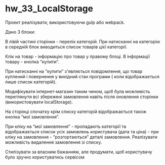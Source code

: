 # hw_33_LocalStorage
Проект реалізувати, використовуючи gulp або webpack.

Дано 3 блоки:

В лівій частині сторінки - перелік категорій.
При натисканні на категорію в середній блок виводиться список товарів цієї категорії.

Клік на товар - інформацію про товар у правому блоці.
В інформації товару - кнопка “купити”.

При натисканні на “купити” з'являється повідомлення, що товар куплений і повернення у вихідний стан програми ( коли відображається лише список категорій).

Модифікувати інтернет-магазин таким чином, щоб була можливість переглянути всі збережені замовлення навіть після оновлення сторінки (використовувати localStorage).

На сторінці спочатку крім списку категорій відображається також кнопка “мої замовлення”.

При кліку на “мої замовлення” - пропадають категорії та відображається список усіх замовлень користувача (дата та ціна) - при кліку на замовлення - “розгортаються” деталі замовлення.
Реалізувати можливість видалення замовлення зі списку.

Стилізувати за власним бажанням, але продумати, щоб користувачу було зручно користуватись сервісом